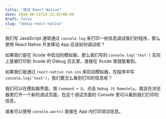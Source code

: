 ```yaml
---
title: "调试 React Native"
date: 2018-08-21T15:32:42+08:00
draft: false
slug: "debug-react-native"
---
```


我们写 JavaScript 通常通过 `console.log` 来打印一些信息调试我们的程序，那么使用 React Native 开发移动 App 应该如何调试呢？

如果我们是在 Xcode 中启动的模拟器，那么我们写的 `console.log('test')` 实际上是被打印到 Xcode 的 Debug 日志里，直接在 Xcode 里就能看到。

如果我们是通过 `react-native run-ios` 来启动模拟器，在程序中写 `console.log('test')`，我们要怎么看到打印的信息呢？

我们可以在模拟器界面，按 `Command + D`，点击 `Debug JS Remotely`，就会在浏览器里打开一个新的调试页面，在这个调试页面的 Console 里可以看到我们打印的信息。

或者可以使用 `console.warn()` 直接在 App 内打印调试信息。